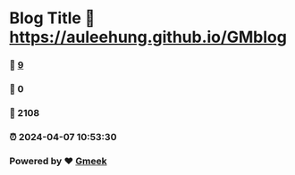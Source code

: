 # Blog Title :link: https://auleehung.github.io/GMblog 
### :page_facing_up: [9](https://auleehung.github.io/GMblog/tag.html) 
### :speech_balloon: 0 
### :hibiscus: 2108 
### :alarm_clock: 2024-04-07 10:53:30 
### Powered by :heart: [Gmeek](https://github.com/Meekdai/Gmeek)
